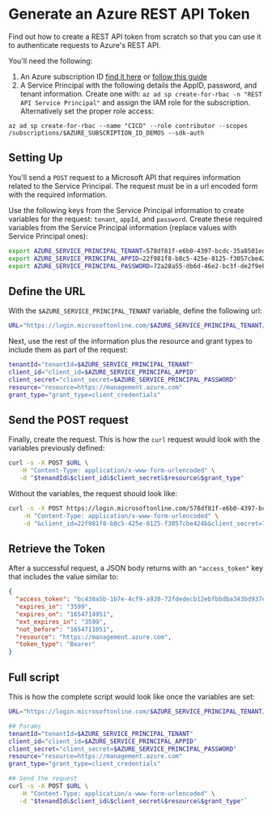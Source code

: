 # Generate an Azure REST API Token
Find out how to create a REST API token from scratch so that you can use it to authenticate requests to Azure's REST API.

You'll need the following:

1. An Azure subscription ID [find it here](https://portal.azure.com/#view/Microsoft_Azure_Billing/SubscriptionsBlade) or [follow this guide](https://docs.microsoft.com/en-us/azure/azure-portal/get-subscription-tenant-id)
1. A Service Principal with the following details the AppID, password, and tenant information. Create one with: `az ad sp create-for-rbac -n "REST API Service Principal"` and assign the IAM role for the subscription. Alternatively set the proper role access:

```
az ad sp create-for-rbac --name "CICD" --role contributor --scopes /subscriptions/$AZURE_SUBSCRIPTION_ID_DEMOS --sdk-auth
``` 

## Setting Up
You'll send a `POST` request to a Microsoft API that requires information related to the Service Principal. The request must be in a url encoded form with the required information.

Use the following keys from the Service Principal information to create variables for the request: `tenant`, `appId`, and `password`. Create these required variables from the Service Principal information (replace values with Service Principal ones):

```bash
export AZURE_SERVICE_PRINCIPAL_TENANT=578df81f-e6b0-4397-bcdc-35a8501ed77a
export AZURE_SERVICE_PRINCIPAL_APPID=22f981f8-b8c5-425e-8125-f3057cbe424b
export AZURE_SERVICE_PRINCIPAL_PASSWORD=72a28a55-db6d-46e2-bc3f-de2f9eba7629
```

## Define the URL

With the `$AZURE_SERVICE_PRINCIPAL_TENANT` variable, define the following url:

```bash
URL="https://login.microsoftonline.com/$AZURE_SERVICE_PRINCIPAL_TENANT/oauth2/token"
```

Next, use the rest of the information plus the resource and grant types to include them as part of the request:

```bash
tenantId="tenantId=$AZURE_SERVICE_PRINCIPAL_TENANT"
client_id="client_id=$AZURE_SERVICE_PRINCIPAL_APPID"
client_secret="client_secret=$AZURE_SERVICE_PRINCIPAL_PASSWORD"
resource="resource=https://management.azure.com"
grant_type="grant_type=client_credentials"
```

## Send the POST request

Finally, create the request. This is how the `curl` request would look with the variables previously defined:

```bash
curl -s -X POST $URL \
   -H "Content-Type: application/x-www-form-urlencoded" \
   -d "$tenandId&$client_id&$client_secret&$resource&$grant_type"
```

Without the variables, the request should look like:

```bash
curl -s -X POST https://login.microsoftonline.com/578df81f-e6b0-4397-bcdc-35a8501ed77a/oauth2/token \
    -H "Content-Type: application/x-www-form-urlencoded" \
    -d "&client_id=22f981f8-b8c5-425e-8125-f3057cbe424b&client_secret=72a28a55-db6d-46e2-bc3f-de2f9eba7629&resource=https://management.azure.com&grant_type=client_credentials"
```


## Retrieve the Token
After a successful request, a JSON body returns with an `"access_token"` key that includes the value similar to:

```json
{
  "access_token": "bc438a5b-1b7e-4cf9-a920-72fdedecb12ebfbbdba343bd937e7f769e55[...]",
  "expires_in": "3599",
  "expires_on": "1654714951",
  "ext_expires_in": "3599",
  "not_before": "1654711051",
  "resource": "https://management.azure.com",
  "token_type": "Bearer"
}
```

## Full script
This is how the complete script would look like once the variables are set:

```bash
URL="https://login.microsoftonline.com/$AZURE_SERVICE_PRINCIPAL_TENANT/oauth2/token"

## Params
tenantId="tenantId=$AZURE_SERVICE_PRINCIPAL_TENANT"
client_id="client_id=$AZURE_SERVICE_PRINCIPAL_APPID"
client_secret="client_secret=$AZURE_SERVICE_PRINCIPAL_PASSWORD"
resource="resource=https://management.azure.com"
grant_type="grant_type=client_credentials"

## Send the request
curl -s -X POST $URL \
   -H "Content-Type: application/x-www-form-urlencoded" \
   -d "$tenandId&$client_id&$client_secret&$resource&$grant_type"`

```

